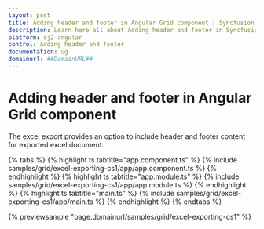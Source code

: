 ```yaml
---
layout: post
title: Adding header and footer in Angular Grid component | Syncfusion
description: Learn here all about Adding header and footer in Syncfusion Angular Grid component of Syncfusion Essential JS 2 and more.
platform: ej2-angular
control: Adding header and footer 
documentation: ug
domainurl: ##DomainURL##
---
```


# Adding header and footer in Angular Grid component

The excel export provides an option to include header and footer content for exported excel document.

{% tabs %}
{% highlight ts tabtitle="app.component.ts" %}
{% include samples/grid/excel-exporting-cs1/app/app.component.ts %}
{% endhighlight %}
{% highlight ts tabtitle="app.module.ts" %}
{% include samples/grid/excel-exporting-cs1/app/app.module.ts %}
{% endhighlight %}
{% highlight ts tabtitle="main.ts" %}
{% include samples/grid/excel-exporting-cs1/app/main.ts %}
{% endhighlight %}
{% endtabs %}
  
{% previewsample "page.domainurl/samples/grid/excel-exporting-cs1" %}